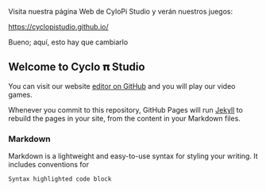 Visita nuestra página Web de CyloPi Studio y verán nuestros juegos:

https://cyclopistudio.github.io/

Bueno; aquí, esto hay que cambiarlo


## Welcome to Cyclo 𝛑 Studio

You can visit our website [editor on GitHub](https://cyclopistudio.github.io/) and you will play our video games.

Whenever you commit to this repository, GitHub Pages will run [Jekyll](https://jekyllrb.com/) to rebuild the pages in your site, from the content in your Markdown files.

### Markdown

Markdown is a lightweight and easy-to-use syntax for styling your writing. It includes conventions for

```markdown
Syntax highlighted code block

